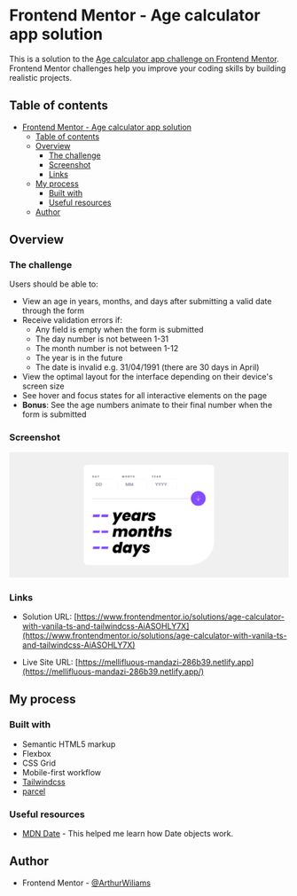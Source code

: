 # Frontend Mentor - Age calculator app solution

This is a solution to the [Age calculator app challenge on Frontend Mentor](https://www.frontendmentor.io/challenges/age-calculator-app-dF9DFFpj-Q). Frontend Mentor challenges help you improve your coding skills by building realistic projects.

## Table of contents

- [Frontend Mentor - Age calculator app solution](#frontend-mentor---age-calculator-app-solution)
  - [Table of contents](#table-of-contents)
  - [Overview](#overview)
    - [The challenge](#the-challenge)
    - [Screenshot](#screenshot)
    - [Links](#links)
  - [My process](#my-process)
    - [Built with](#built-with)
    - [Useful resources](#useful-resources)
  - [Author](#author)

## Overview

### The challenge

Users should be able to:

- View an age in years, months, and days after submitting a valid date through the form
- Receive validation errors if:
  - Any field is empty when the form is submitted
  - The day number is not between 1-31
  - The month number is not between 1-12
  - The year is in the future
  - The date is invalid e.g. 31/04/1991 (there are 30 days in April)
- View the optimal layout for the interface depending on their device's screen size
- See hover and focus states for all interactive elements on the page
- **Bonus**: See the age numbers animate to their final number when the form is submitted

### Screenshot

![App Screenshot](./screenshot.png)

### Links

- Solution URL: [https://www.frontendmentor.io/solutions/age-calculator-with-vanila-ts-and-tailwindcss-AiASOHLY7X](https://www.frontendmentor.io/solutions/age-calculator-with-vanila-ts-and-tailwindcss-AiASOHLY7X)

- Live Site URL: [https://mellifluous-mandazi-286b39.netlify.app](https://mellifluous-mandazi-286b39.netlify.app/)

## My process

### Built with

- Semantic HTML5 markup
- Flexbox
- CSS Grid
- Mobile-first workflow
- [Tailwindcss](https://tailwindcss.com/)
- [parcel](https://parceljs.org/)

### Useful resources

- [MDN Date](https://developer.mozilla.org/en-US/docs/Web/JavaScript/Reference/Global_Objects/Date) - This helped me learn how Date objects work.

## Author

- Frontend Mentor - [@ArthurWiliams](https://www.frontendmentor.io/profile/ArthurWiliams)
